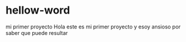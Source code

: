 # hellow-word
mi primer proyecto
Hola este es mi primer proyecto y esoy ansioso por saber que puede resultar
